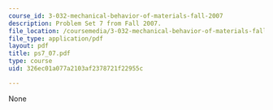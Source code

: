 ```yaml
---
course_id: 3-032-mechanical-behavior-of-materials-fall-2007
description: Problem Set 7 from Fall 2007.
file_location: /coursemedia/3-032-mechanical-behavior-of-materials-fall-2007/326ec01a077a2103af2378721f22955c_ps7_07.pdf
file_type: application/pdf
layout: pdf
title: ps7_07.pdf
type: course
uid: 326ec01a077a2103af2378721f22955c

---
```

None